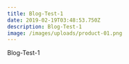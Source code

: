 ```yaml
---
title: Blog-Test-1
date: 2019-02-19T03:48:53.750Z
description: Blog-Test-1
image: /images/uploads/product-01.png
---
```

Blog-Test-1
